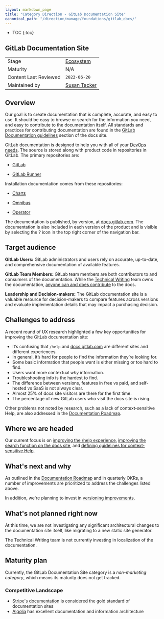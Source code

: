 ```yaml
---
layout: markdown_page
title: "Category Direction - GitLab Documentation Site"
canonical_path: "/direction/manage/foundations/gitlab_docs/"
---
```


- TOC
{:toc}

## GitLab Documentation Site

|                       |                               |
| -                     | -                             |
| Stage                 | [Ecosystem](/direction/ecosystem/)      |
| Maturity              | N/A |
| Content Last Reviewed | `2022-06-20`                  |
| Maintained by | [Susan Tacker](https://gitlab.com/susantacker)|

## Overview

Our goal is to create documentation that is complete, accurate, and easy to use. It should be easy to browse or search for the information you need, and easy to contribute to the documentation itself. All standards and practices for contributing documentation are found in the [GitLab Documentation guidelines](https://docs.gitlab.com/ee/development/documentation/) section of the docs site.

GitLab documentation is designed to help you with all of your [DevOps needs](/topics/devops/).
The source is stored along with product code in repositories in GitLab. The primary repositories are:

- [GitLab](https://gitlab.com/gitlab-org/gitlab/tree/master/doc)

- [GitLab Runner](https://gitlab.com/gitlab-org/gitlab-runner/tree/master/docs)

Installation documentation comes from these repositories:

- [Charts](https://gitlab.com/gitlab-org/security/charts/gitlab)

- [Omnibus](https://gitlab.com/gitlab-org/gitlab/tree/master/doc)

- [Operator](https://gitlab.com/gitlab-org/security/cloud-native/gitlab-operator)

The documentation is published, by version, at [docs.gitlab.com](https://docs.gitlab.com/). The documentation is also included in each version of the product and is visible by selecting the ? icon in the top right corner of the navigation bar.

## Target audience

**GitLab Users:** GitLab administrators and users rely on accurate, up-to-date, and comprehensive documentation of available features.

**GitLab Team Members:** GitLab team members are both contributors to and consumers of the documentation. While the [Technical Writing](https://about.gitlab.com/handbook/product/technical-writing/) team owns the documentation, [anyone can and does contribute](https://about.gitlab.com/community/contribute/documentation/) to the docs.

**Leadership and Decision-makers:** The GitLab documentation site is a valuable resource for decision-makers to compare features across versions and evaluate implementation details that may impact a purchasing decision.

## Challenges to address

A recent round of UX research highlighted a few key opportunities for improving the GitLab documentation site:

- It’s confusing that `/help` and [docs.gitlab.com](https://docs.gitlab.com/) are different sites and different experiences.
- In general, it’s hard for people to find the information they’re looking for.
- Some basic information that people want is either missing or too hard to find.
- Users want more contextual _why_ information.
- Troubleshooting info is the hardest to find.
- The difference between versions, features in free vs paid, and self-hosted vs SaaS is not always clear.
- Almost 25% of docs site visitors are there for the first time.
- The percentage of new GitLab users who visit the docs site is rising.

Other problems not noted by research, such as a lack of context-sensitive Help, are also addressed in the [Documentation Roadmap](https://gitlab.com/groups/gitlab-org/-/epics/4602).

## Where we are headed

Our current focus is on [improving the /help experience](https://gitlab.com/groups/gitlab-org/-/epics/7738), [improving the search function on the docs site](https://gitlab.com/groups/gitlab-org/-/epics/4656), and [defining guidelines for context-sensitive Help](https://gitlab.com/gitlab-org/gitlab-services/design.gitlab.com/-/issues/1238).

## What's next and why

As outlined in the [Documentation Roadmap](https://gitlab.com/groups/gitlab-org/-/epics/4602) and in quarterly OKRs, a number of improvements are prioritized to address the challenges listed above. 

In addition, we're planning to invest in [versioning improvements](https://gitlab.com/groups/gitlab-org/-/epics/4707).

## What's not planned right now

At this time, we are not investigating any significant architectural changes to the documentation site itself, like migrating to a new static site generator.

The Technical Writing team is not currently investing in localization of the documentation.

## Maturity plan

<!-- It's important your users know where you're headed next. The maturity plan
section captures this by showing what's required to achieve the next level. The
section should follow this format:

This category is currently at the XXXX maturity level, and our next maturity target is YYYY (see our [definitions of maturity levels](https://about.gitlab.com/direction/maturity/)).

- Link to maturity epic if you are using one, otherwise list issues with maturity::YYYY labels) -->


Currently, the GitLab Documentation Site category is a *non-marketing category*, which means its maturity does not get tracked.


<!--
### User success metrics
- What specific user behaviors are indicate that users are trying these features, and solving their problems?
- How will users discover these features?
-->


<!--
### Why is this important?
- Why is GitLab building this feature?
- What impact will it have on the broader devops workflow?
- How confident are we? What is the effort?
-->

### Competitive Landscape
<!-- The top two or three competitors, and what the next one or two items we should
work on to displace the competitor at customers, ideally discovered through
[customer meetings](https://about.gitlab.com/handbook/product/product-processes/#customer-meetings). We’re not aiming for feature parity with competitors, and we’re not just looking at the features competitors talk
about, but we’re talking with customers about what they actually use, and
ultimately what they need.-->

* [Stripe's documentation](https://stripe.com/docs) is considered the gold standard of documentation sites
* [Algolia](https://www.algolia.com/doc/) has excellent documentation and information architecture


<!--

### Top Strategy Item(s)
What's the most important thing to move your strategy forward?-->
